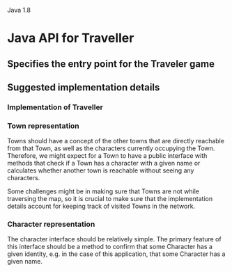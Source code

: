Java 1.8

# Java API for Traveller

## Specifies the entry point for the Traveler game

## Suggested implementation details
### Implementation of Traveller


### Town representation
Towns should have a concept of the other towns that are directly reachable from that Town, as well as the characters currently occupying the Town. Therefore, we might expect for a Town to have a public interface with methods that check if a Town has a character with a given name or calculates whether another town is reachable without seeing any characters.  
  
Some challenges might be in making sure that Towns are not while traversing the map, so it is crucial to make sure that the implementation details account for keeping track of visited Towns in the network.

### Character representation
The character interface should be relatively simple. The primary feature of this interface should be a method to confirm that some Character has a given identity, e.g. in the case of this application, that some Character has a given name.  
